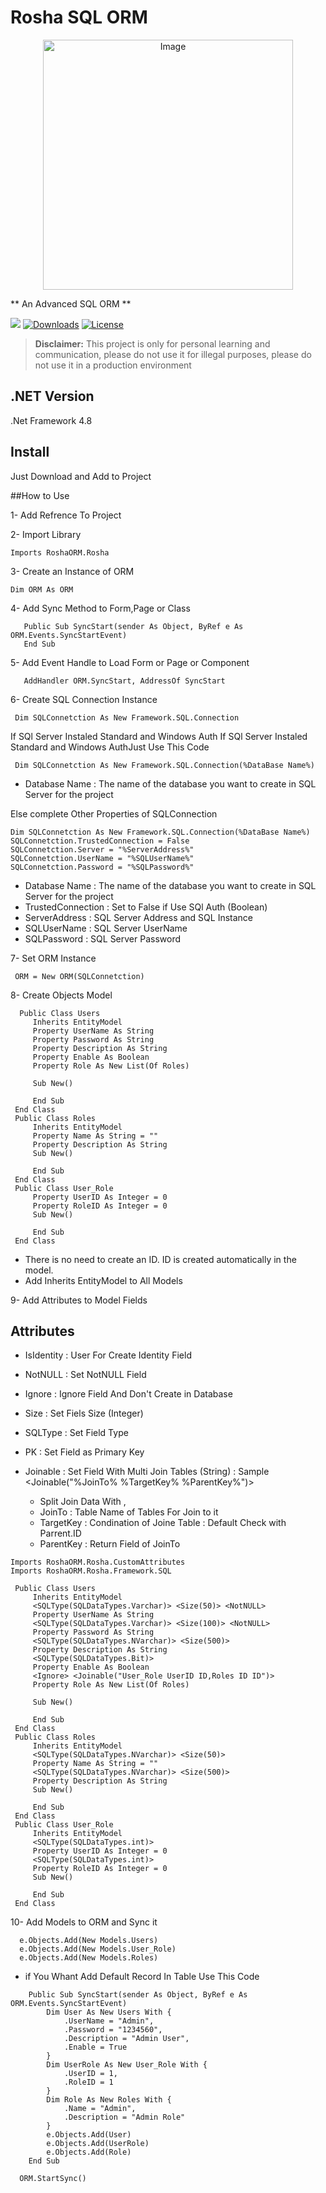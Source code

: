 # Rosha SQL ORM
<p align="center"><img width="400" src="https://myrosha.ir/wp-content/uploads/2024/04/Logo.png" alt="Image"></p>

** An Advanced SQL ORM **

[![](https://img.shields.io/github/v/release/myrosha/Rosha-SQL-ORM.svg)](https://github.com/myrosha/Rosha-SQL-ORM/releases)
[![Downloads](https://img.shields.io/github/downloads/myrosha/Rosha-SQL-ORM/total.svg)](#)
[![License](https://img.shields.io/badge/license-GPL%20V3-blue.svg?longCache=true)](https://www.gnu.org/licenses/gpl-3.0.en.html)

> **Disclaimer:** This project is only for personal learning and communication, please do not use it for illegal purposes, please do not use it in a production environment

## .NET Version
.Net Framework 4.8

## Install
Just Download and Add to Project

##How to Use

1- Add Refrence To Project

2- Import Library

```
Imports RoshaORM.Rosha
```

3- Create an Instance of ORM 

```
Dim ORM As ORM
```

4- Add Sync Method to Form,Page or Class

```
   Public Sub SyncStart(sender As Object, ByRef e As ORM.Events.SyncStartEvent)
   End Sub
```

5- Add Event Handle to Load Form or Page or Component

```
   AddHandler ORM.SyncStart, AddressOf SyncStart
```

6- Create SQL Connection Instance

  ```
   Dim SQLConnetction As New Framework.SQL.Connection
  ```

 If SQl Server Instaled Standard and Windows Auth
 If SQl Server Instaled Standard and Windows AuthJust Use This Code

```
 Dim SQLConnetction As New Framework.SQL.Connection(%DataBase Name%)
```
* Database Name : The name of the database you want to create in SQL Server for the project

 Else complete Other Properties of SQLConnection

 ```
 Dim SQLConnetction As New Framework.SQL.Connection(%DataBase Name%)
 SQLConnetction.TrustedConnection = False
 SQLConnetction.Server = "%ServerAddress%"
 SQLConnetction.UserName = "%SQLUserName%"
 SQLConnetction.Password = "%SQLPassword%"
 ```
* Database Name : The name of the database you want to create in SQL Server for the project
* TrustedConnection : Set to False if Use SQl Auth (Boolean)
* ServerAddress : SQL Server Address and SQL Instance
* SQLUserName : SQL Server UserName
* SQLPassword : SQL Server Password

7- Set ORM Instance

```
 ORM = New ORM(SQLConnetction)
```

8- Create Objects Model

```
  Public Class Users
     Inherits EntityModel
     Property UserName As String
     Property Password As String
     Property Description As String
     Property Enable As Boolean
     Property Role As New List(Of Roles)

     Sub New()

     End Sub
 End Class
 Public Class Roles
     Inherits EntityModel
     Property Name As String = ""
     Property Description As String
     Sub New()

     End Sub
 End Class
 Public Class User_Role
     Property UserID As Integer = 0
     Property RoleID As Integer = 0
     Sub New()

     End Sub
 End Class
```
* There is no need to create an ID. ID is created automatically in the model.
* Add Inherits EntityModel to All Models

9- Add Attributes to Model Fields

## Attributes

* IsIdentity : User For Create Identity Field
* NotNULL : Set NotNULL Field
* Ignore : Ignore Field And Don't Create in Database
* Size : Set Fiels Size (Integer)
* SQLType : Set Field Type
* PK : Set Field as Primary Key
* Joinable : Set Field With Multi Join Tables (String) : Sample <Joinable("%JoinTo% %TargetKey% %ParentKey%")>

  - Split Join Data With ,
  - JoinTo : Table Name of Tables For Join to it
  - TargetKey : Condination of Joine Table : Default Check with Parrent.ID
  - ParentKey : Return Field of JoinTo

```
Imports RoshaORM.Rosha.CustomAttributes
Imports RoshaORM.Rosha.Framework.SQL
```

```
 Public Class Users
     Inherits EntityModel
     <SQLType(SQLDataTypes.Varchar)> <Size(50)> <NotNULL>
     Property UserName As String
     <SQLType(SQLDataTypes.Varchar)> <Size(100)> <NotNULL>
     Property Password As String
     <SQLType(SQLDataTypes.NVarchar)> <Size(500)>
     Property Description As String
     <SQLType(SQLDataTypes.Bit)>
     Property Enable As Boolean
     <Ignore> <Joinable("User_Role UserID ID,Roles ID ID")>
     Property Role As New List(Of Roles)

     Sub New()

     End Sub
 End Class
 Public Class Roles
     Inherits EntityModel
     <SQLType(SQLDataTypes.NVarchar)> <Size(50)>
     Property Name As String = ""
     <SQLType(SQLDataTypes.NVarchar)> <Size(500)>
     Property Description As String
     Sub New()

     End Sub
 End Class
 Public Class User_Role
     Inherits EntityModel
     <SQLType(SQLDataTypes.int)>
     Property UserID As Integer = 0
     <SQLType(SQLDataTypes.int)>
     Property RoleID As Integer = 0
     Sub New()

     End Sub
 End Class
```

10- Add Models to ORM and Sync it

```
  e.Objects.Add(New Models.Users)
  e.Objects.Add(New Models.User_Role)
  e.Objects.Add(New Models.Roles)
```

* if You Whant Add Default Record In Table Use This Code

```
    Public Sub SyncStart(sender As Object, ByRef e As ORM.Events.SyncStartEvent)
        Dim User As New Users With {
            .UserName = "Admin",
            .Password = "1234560",
            .Description = "Admin User",
            .Enable = True
        }
        Dim UserRole As New User_Role With {
            .UserID = 1,
            .RoleID = 1
        }
        Dim Role As New Roles With {
            .Name = "Admin",
            .Description = "Admin Role"
        }
        e.Objects.Add(User)
        e.Objects.Add(UserRole)
        e.Objects.Add(Role)
    End Sub
```
  
```
  ORM.StartSync()
```
